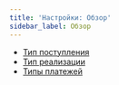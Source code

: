 ```yaml
---
title: 'Настройки: Обзор'
sidebar_label: Обзор
---
```


-   [Тип поступления](Bill_type.md)
-   [Тип реализации](Invoice_type.md)
-   [Типы платежей](Payment_type.md)
